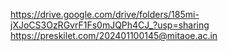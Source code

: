 https://drive.google.com/drive/folders/185mi-jXJoCS3OzRGvrF1Fs0mJQPh4CJ_?usp=sharing
https://preskilet.com/202401100145@mitaoe.ac.in
